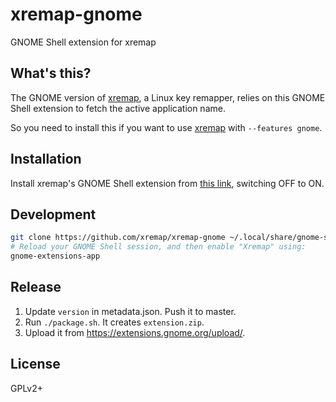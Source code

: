 # xremap-gnome

GNOME Shell extension for xremap

## What's this?

The GNOME version of [xremap](https://github.com/k0kubun/xremap), a Linux key remapper,
relies on this GNOME Shell extension to fetch the active application name.

So you need to install this if you want to use [xremap](https://github.com/k0kubun/xremap) with `--features gnome`.

## Installation

Install xremap's GNOME Shell extension from [this link](https://extensions.gnome.org/extension/5060/xremap/),
switching OFF to ON.

## Development

```bash
git clone https://github.com/xremap/xremap-gnome ~/.local/share/gnome-shell/extensions/xremap@k0kubun.com
# Reload your GNOME Shell session, and then enable "Xremap" using:
gnome-extensions-app
```

## Release

1. Update `version` in metadata.json. Push it to master.
2. Run `./package.sh`. It creates `extension.zip`.
3. Upload it from https://extensions.gnome.org/upload/.

## License

GPLv2+

